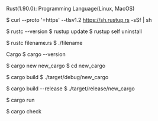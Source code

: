 Rust(1.90.0): Programming Language(Linux, MacOS)


$ curl --proto '=https' --tlsv1.2 https://sh.rustup.rs -sSf | sh

$ rustc --version
$ rustup update
$ rustup self uninstall

$ rustc filename.rs
$ ./filename


Cargo
$ cargo --version

$ cargo new new_cargo
$ cd new_cargo

$ cargo build
$ ./target/debug/new_cargo

$ cargo build --release
$ ./target/release/new_cargo

$ cargo run

$ cargo check